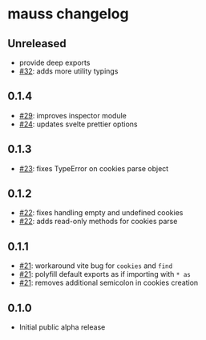 # mauss changelog

## Unreleased

- provide deep exports
- [#32](https://github.com/alchemauss/mauss/pull/32): adds more utility typings

## 0.1.4

- [#29](https://github.com/alchemauss/mauss/pull/29): improves inspector module
- [#24](https://github.com/alchemauss/mauss/pull/24): updates svelte prettier options

## 0.1.3

- [#23](https://github.com/alchemauss/mauss/pull/23): fixes TypeError on cookies parse object

## 0.1.2

- [#22](https://github.com/alchemauss/mauss/pull/22): fixes handling empty and undefined cookies
- [#22](https://github.com/alchemauss/mauss/pull/22): adds read-only methods for cookies parse

## 0.1.1

- [#21](https://github.com/alchemauss/mauss/pull/21): workaround vite bug for `cookies` and `find`
- [#21](https://github.com/alchemauss/mauss/pull/21): polyfill default exports as if importing with `* as`
- [#21](https://github.com/alchemauss/mauss/pull/21): removes additional semicolon in cookies creation

## 0.1.0

- Initial public alpha release
